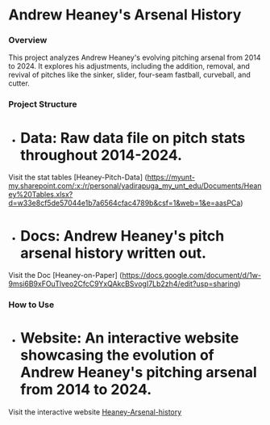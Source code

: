 # Andrew Heaney's Arsenal History

### Overview
This project analyzes Andrew Heaney's evolving pitching arsenal from 2014 to 2024. It explores his adjustments, including the addition, removal, and revival of pitches like the sinker, slider, four-seam fastball, curveball, and cutter.

### Project Structure 
- # Data: Raw data file on pitch stats throughout 2014-2024.
Visit the stat tables [Heaney-Pitch-Data] (https://myunt-my.sharepoint.com/:x:/r/personal/yadirapuga_my_unt_edu/Documents/Heaney%20Tables.xlsx?d=w33e8cf5de57044e1b7a6564cfac4789b&csf=1&web=1&e=aasPCa)

- # Docs: Andrew Heaney's pitch arsenal history written out.
Visit the Doc [Heaney-on-Paper] (https://docs.google.com/document/d/1w-9msi6B9xFOuTlveo2CfcC9YxQAkcBSvogI7Lb2zh4/edit?usp=sharing)

### How to Use
- # Website: An interactive website showcasing the evolution of Andrew Heaney's pitching arsenal from 2014 to 2024.
Visit the interactive website [Heaney-Arsenal-history ](https://readymag.website/u2417743828/5237139/)
